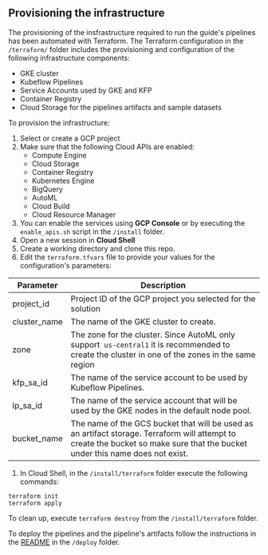 ## Provisioning the infrastructure

The provisioning of the insfrastructure required to run the guide's pipelines has been automated with Terraform. The Terraform configuration in the `/terraform/` folder includes the provisioning and configuration of the following infrastructure components:
- GKE cluster
- Kubeflow Pipelines
- Service Accounts used by GKE and KFP
- Container Registry
- Cloud Storage for the pipelines artifacts and sample datasets

To provision the infrastructure:

1. Select or create a GCP project
1. Make sure that the following Cloud APIs are enabled:
   - Compute Engine
   - Cloud Storage
   - Container Registry
   - Kubernetes Engine
   - BigQuery
   - AutoML 
   - Cloud Build
   - Cloud Resource Manager
1. You can enable the services using **GCP Console** or by executing the `enable_apis.sh` script in the `/install` folder.
1. Open a new session in **Cloud Shell**
1. Create a working directory and clone this repo.
1. Edit the `terraform.tfvars` file to provide your values for the configuration's parameters:

Parameter | Description
----------|------------
project_id|Project ID of the GCP project you selected for the solution
cluster_name| The name of the GKE cluster to create. 
zone | The zone for the cluster. Since AutoML only support` us-central1` it is recommended to create the cluster in one of the zones in the same region
kfp_sa_id | The name of the service account to be used by Kubeflow Pipelines. 
lp_sa_id | The name of the service account that will be used by the GKE nodes in the default node pool.
bucket_name | The name of the GCS bucket that will be used as an artifact storage. Terraform will attempt to create the bucket so make sure that the bucket under this name does not exist.


1. In Cloud Shell, in the `/install/terraform` folder execute the following commands:
```
terraform init
terraform apply
```

To clean up, execute `terraform destroy` from the `/install/terraform` folder.

To deploy the pipelines and the pipeline's artifacts follow the instructions in the [README](../deploy/README.md) in the `/deploy` folder.






